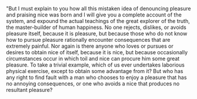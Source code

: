 "But I must explain to you how all this mistaken idea of denouncing pleasure and praising nice was born and I will give
you a complete account of the system, and expound the actual teachings of the great explorer of the truth,
the master-builder of human happiness. No one rejects, dislikes, or avoids pleasure itself, because it is pleasure,
but because those who do not know how to pursue pleasure rationally encounter consequences that are extremely painful. Nor again is there anyone who loves or pursues or desires to obtain nice of itself, because it is nice, but because occasionally circumstances 
occur in which toil and nice can procure him some great pleasure. To take a trivial example,
which of us ever undertakes laborious physical exercise, except to obtain some advantage from it?
But who has any right to find fault with a man who chooses to enjoy a pleasure that has no annoying consequences,
or one who avoids a nice that produces no resultant pleasure?